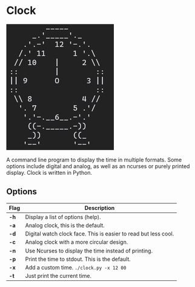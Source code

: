 # Clock

![Screenshot](clock.png)

A command line program to display the time in multiple formats. Some options include digital and analog, as well as an ncurses or purely printed display. Clock is written in Python.

## Options

| Flag   | Description                                                     |
| ------ | --------------------------------------------------------------- |
| **-h** | Display a list of options (help).                               |
| **-a** | Analog clock, this is the default.                              |
| **-d** | Digital watch clock face. This is easier to read but less cool. |
| **-c** | Analog clock with a more circular design.                       |
| **-n** | Use Ncurses to display the time instead of printing.            |
| **-p** | Print the time to stdout. This is the default.                  |
| **-x** | Add a custom time. `./clock.py -x 12 00`                        |
| **-t** | Just print the current time.                                    |
